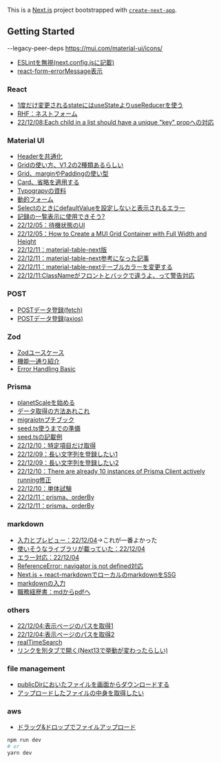 This is a [Next.js](https://nextjs.org/) project bootstrapped with [`create-next-app`](https://github.com/vercel/next.js/tree/canary/packages/create-next-app).

## Getting Started
--legacy-peer-deps
https://mui.com/material-ui/icons/
- [ESLintを無視(next.config.jsに記載)](https://nextjs.org/docs/api-reference/next.config.js/ignoring-eslint)
- [react-form-errorMessage表示](https://react-hook-form.com/api/useformstate/errormessage)


### React
- [1度だけ変更されるstateにはuseStateよりuseReducerを使う](https://zenn.dev/spacemarket/articles/9eb80496fa5fe6?s=09)
- [RHF：ネストフォーム](https://zenn.dev/maro12/articles/7d011d3dfed5d4#%E8%A8%98%E4%BA%8B%E3%81%AE%E6%A6%82%E8%A6%81)
- [22/12/08:Each child in a list should have a unique "key" propへの対応](https://dev.classmethod.jp/articles/avoiding-warningeach-child-in-a-list-should-have-a-unique-key-prop-in-react-apps-is-called-and-not-on-the-side-do-it-on-the-caller/)

### Material UI
- [Headerを共通化](https://www.to-r.net/media/next-meta-tags/)
- [Gridの使い方、V1,2の2種類あるらしい](https://weblion303.net/1236)
- [Grid、marginやPaddingの使い型](https://smartdevpreneur.com/mui-grid-spacing-padding-and-margin-a-styling-guide/)
- [Card、省略を適用する](https://qiita.com/kazufoot21/items/b381f4b9c4f44fa97aee)
- [Typograpyの資料](https://mui.com/material-ui/api/typography/)
- [動的フォーム](https://note.com/note_fumi/n/naa2d4f16133b)
- [SelectのときにdefaultValueを設定しないと表示されるエラー](https://stackoverflow.com/questions/60813040/materialui-select-set-value-is-always-out-of-range)
- [記録の一覧表示に使用できそう?](https://mui.com/material-ui/react-stack/)
- [22/12/05：待機状態のUI](https://zenn.dev/kii/articles/progress-indicator-ui)
- [22/12/05：How to Create a MUI Grid Container with Full Width and Height](https://smartdevpreneur.com/how-to-create-a-mui-grid-container-with-full-width-and-height/)
- [22/12/11：material-table-next版](https://www.npmjs.com/package/material-table-next)
- [22/12/11：material-table-next参考になった記事](https://zenn.dev/kazu777/articles/51b08d9238617a#%E3%83%87%E3%83%A2)
- [22/12/11：material-table-nextテーブルカラーを変更する](https://github.com/mbrn/material-table/issues/169)
- [22/12/11:ClassNameがフロントとバックで違うよ、って警告対応](https://zenn.dev/nbr41to/articles/c0c691653e3d55#.babelrc-%E3%82%92%E4%BD%9C%E6%88%90)

### POST
- [POSTデータ登録(fetch)](https://qiita.com/legokichi/items/801e88462eb5c84af97d)
- [POSTデータ登録(axios)](https://qiita.com/kaikusakari/items/1da54c021c19a03df5b2)

### Zod
- [Zodユースケース](https://zenn.dev/kaz_z/articles/how-to-use-zod)
- [機能一通り紹介](https://zenn.dev/uttk/articles/bd264fa884e026#.parse())
- [Error Handling Basic](https://tech.every.tv/entry/2022/03/31/170000)

### Prisma
- [planetScaleを始める](https://zenn.dev/nbr41to/articles/adabca83b2e6ea)
- [データ取得の方法あれこれ](https://qiita.com/koffee0522/items/92be1826f1a150bfe62e)
- [migraiotnプチブック](https://zenn.dev/thirosue/books/49a4ee418743ed/viewer/57d161)
- [seed.ts使うまでの準備](https://www.prisma.io/docs/guides/database/seed-database)
- [seed.tsの記載例](https://github.com/prisma/prisma-examples/blob/latest/typescript/graphql/prisma/seed.ts)
- [22/12/10：特定項目だけ取得](https://www.prisma.io/docs/concepts/components/prisma-client/select-fields)
- [22/12/09：長い文字列を登録したい1](https://zenn.dev/ikekyo/scraps/f6c87fbfd3bf9d)
- [22/12/09：長い文字列を登録したい2](https://www.prisma.io/docs/reference/api-reference/prisma-schema-reference#mysql)
- [22/12/10：There are already 10 instances of Prisma Client actively running修正](https://zenn.dev/kanasugi/articles/368d0b39c94daf)
- [22/12/10：単体試験](https://www.prisma.io/docs/guides/testing/unit-testing)
- [22/12/11：prisma、orderBy](https://www.howtographql.com/typescript-helix/10-filtering-pagination-and-sorting/)
- [22/12/11：prisma、orderBy](https://github.com/prisma/prisma/issues/11104)

### markdown
- [入力とプレビュー：22/12/04](https://qiita.com/t_okkan/items/0a3318f90ee6c4468f82#%E3%83%9E%E3%83%BC%E3%82%AF%E3%83%80%E3%82%A6%[…]l%E3%81%AB%E5%A4%89%E6%8F%9B%E3%81%99%E3%82%8B)→これが一番よかった
- [使いそうなライブラリが載っていた：22/12/04](https://zenn.dev/rinka/articles/b260e200cb5258)
- [エラー対応：22/12/04](https://stackoverflow.com/questions/65646007/next-js-dompurify-sanitize-shows-typeerror-dompurify-webpack-imported-module)
- [ReferenceError: navigator is not defined対応](https://qiita.com/akki-memo/items/bd14d9af5dc1be8e04c9)
- [Next.js + react-markdownでローカルのmarkdownをSSG](https://zenn.dev/asazutaiga/articles/be2a8a5f428a38)
- [markdownの入力](https://qiita.com/t_okkan/items/0a3318f90ee6c4468f82)
- [職務経歴書：mdからpdfへ](https://zenn.dev/ryo_kawamata/articles/resume-on-github)


### others
- [22/12/04:表示ページのパスを取得1](https://www.delftstack.com/ja/howto/react/react-get-current-url/)
- [22/12/04:表示ページのパスを取得2](https://dev-k.hatenablog.com/entry/how-to-access-the-window-object-in-nextjs-dev-k)
- [realTimeSearch](https://yutaro-blog.net/2022/03/21/react-search/#index_id0)
- [リンクを別タブで開く(Next13で挙動が変わったらしい)](https://qiita.com/syu_ikeda/items/86f6ad0ddfe8c5e1686b)

### file management
- [publicDirにおいたファイルを画面からダウンロードする](https://reactgo.com/react-download-file-on-button-click/)
- [アップロードしたファイルの中身を取得したい](https://ja.javascript.info/file)

### aws
- [ドラッグ&ドロップでファイルアップロード](https://zenn.dev/jinwatanabe/articles/66c712e44661d9#aws-sdk)

```bash
npm run dev
# or
yarn dev
```

